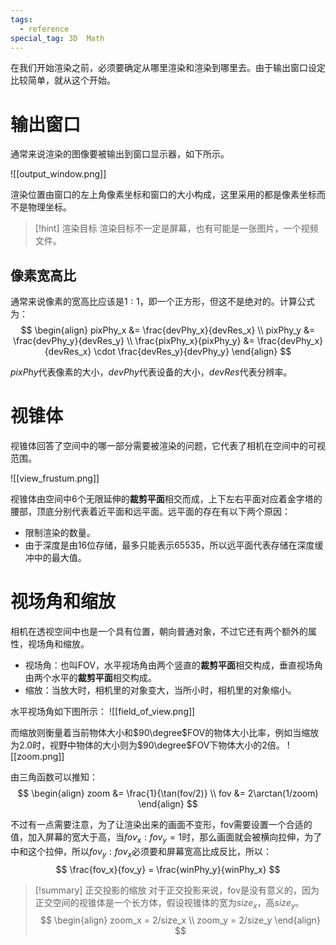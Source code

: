 ```yaml
---
tags:
  - reference
special_tag: 3D  Math
---
```

在我们开始渲染之前，必须要确定从哪里渲染和渲染到哪里去。由于输出窗口设定比较简单，就从这个开始。

# 输出窗口

通常来说渲染的图像要被输出到窗口显示器，如下所示。

![[output_window.png]]

渲染位置由窗口的左上角像素坐标和窗口的大小构成，这里采用的都是像素坐标而不是物理坐标。

> [!hint] 渲染目标
> 渲染目标不一定是屏幕，也有可能是一张图片，一个视频文件。

## 像素宽高比

通常来说像素的宽高比应该是$1:1$，即一个正方形，但这不是绝对的。计算公式为：
$$
\begin{align}
pixPhy_x &= \frac{devPhy_x}{devRes_x} \\
pixPhy_y &= \frac{devPhy_y}{devRes_y} \\
\frac{pixPhy_x}{pixPhy_y} &= \frac{devPhy_x}{devRes_x} \cdot
\frac{devRes_y}{devPhy_y} 
\end{align}
$$

$pixPhy$代表像素的大小，$devPhy$代表设备的大小，$devRes$代表分辨率。

# 视锥体

视锥体回答了空间中的哪一部分需要被渲染的问题，它代表了相机在空间中的可视范围。

![[view_frustum.png]]

视锥体由空间中6个无限延伸的**裁剪平面**相交而成，上下左右平面对应着金字塔的腰部，顶底分别代表着近平面和远平面。远平面的存在有以下两个原因：
- 限制渲染的数量。
- 由于深度是由16位存储，最多只能表示65535，所以远平面代表存储在深度缓冲中的最大值。

# 视场角和缩放

相机在透视空间中也是一个具有位置，朝向普通对象，不过它还有两个额外的属性，视场角和缩放。
- 视场角：也叫FOV，水平视场角由两个竖直的**裁剪平面**相交构成，垂直视场角由两个水平的**裁剪平面**相交构成。
- 缩放：当放大时，相机里的对象变大，当所小时，相机里的对象缩小。

水平视场角如下图所示：
![[field_of_view.png]]

而缩放则衡量着当前物体大小和$90\degree$FOV的物体大小比率，例如当缩放为$2.0$时，视野中物体的大小则为$90\degree$FOV下物体大小的2倍。
![[zoom.png]]

由三角函数可以推知：
$$
\begin{align}
zoom &= \frac{1}{\tan(fov/2)} \\
fov &= 2\arctan(1/zoom)
\end{align}
$$

不过有一点需要注意，为了让渲染出来的画面不变形，fov需要设置一个合适的值，加入屏幕的宽大于高，当$fov_x : fov_y = 1$时，那么画面就会被横向拉伸，为了中和这个拉伸，所以$fov_y : fov_x$必须要和屏幕宽高比成反比，所以：
$$
\frac{fov_x}{fov_y} = \frac{winPhy_y}{winPhy_x}
$$


> [!summary] 正交投影的缩放
> 对于正交投影来说，fov是没有意义的，因为正交空间的视锥体是一个长方体，假设视锥体的宽为$size_x$，高$size_y$。
> $$
> \begin{align}
> zoom_x = 2/size_x \\
> zoom_y = 2/size_y
> \end{align}
> $$
